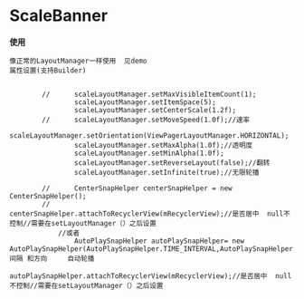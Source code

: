 # ScaleBanner



**使用**


    像正常的LayoutManager一样使用  见demo
    属性设置(支持Builder)


            //      scaleLayoutManager.setMaxVisibleItemCount(1);
                    scaleLayoutManager.setItemSpace(5);
                    scaleLayoutManager.setCenterScale(1.2f);
            //      scaleLayoutManager.setMoveSpeed(1.0f);//速率
                    scaleLayoutManager.setOrientation(ViewPagerLayoutManager.HORIZONTAL);
                    scaleLayoutManager.setMaxAlpha(1.0f);//透明度
                    scaleLayoutManager.setMinAlpha(1.0f);
                    scaleLayoutManager.setReverseLayout(false);//翻转
                    scaleLayoutManager.setInfinite(true);//无限轮播
                    
            //      CenterSnapHelper centerSnapHelper = new CenterSnapHelper();
            //      centerSnapHelper.attachToRecyclerView(mRecyclerView);//是否居中  null不控制//需要在setLayoutManager（）之后设置
                //或者
                    AutoPlaySnapHelper autoPlaySnapHelper= new AutoPlaySnapHelper(AutoPlaySnapHelper.TIME_INTERVAL,AutoPlaySnapHelper.RIGHT);//间隔 和方向     自动轮播
                    autoPlaySnapHelper.attachToRecyclerView(mRecyclerView);//是否居中  null不控制//需要在setLayoutManager（）之后设置
